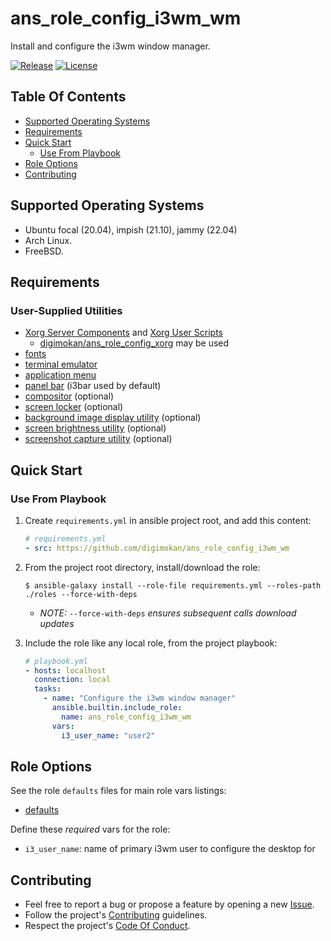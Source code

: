 # ans_role_config_i3wm_wm

Install and configure the i3wm window manager.

[![Release](https://img.shields.io/github/release/digimokan/ans_role_config_i3wm_wm.svg?label=release)](https://github.com/digimokan/ans_role_config_i3wm_wm/releases/latest "Latest Release Notes")
[![License](https://img.shields.io/badge/license-MIT-blue.svg?label=license)](LICENSE.md "Project License")

## Table Of Contents

* [Supported Operating Systems](#supported-operating-systems)
* [Requirements](#requirements)
* [Quick Start](#quick-start)
    * [Use From Playbook](#use-from-playbook)
* [Role Options](#role-options)
* [Contributing](#contributing)

## Supported Operating Systems

* Ubuntu focal (20.04), impish (21.10), jammy (22.04)
* Arch Linux.
* FreeBSD.

## Requirements

### User-Supplied Utilities

* [Xorg Server Components](https://www.x.org/wiki/) and [Xorg User Scripts](https://venam.nixers.net/blog/unix/2020/01/27/xconfig.html)
    * [digimokan/ans_role_config_xorg](https://github.com/digimokan/ans_role_config_xorg) may be used
* [fonts](../defaults/main/wm_components/fonts.yml)
* [terminal emulator](../defaults/main/wm_components/terminal.yml)
* [application menu](../defaults/main/wm_components/menu.yml)
* [panel bar](../defaults/main/wm_components/panel_bar.yml) (i3bar used by default)
* [compositor](../defaults/main/wm_components/compositor.yml) (optional)
* [screen locker](../defaults/main/wm_components/menu.yml) (optional)
* [background image display utility](../defaults/main/wm_components/bg_wallpaper.yml) (optional)
* [screen brightness utility](../defaults/main/wm_components/multimedia.yml) (optional)
* [screenshot capture utility](../defaults/main/wm_components/multimedia.yml) (optional)

## Quick Start

### Use From Playbook

1. Create `requirements.yml` in ansible project root, and add this content:

   ```yaml
   # requirements.yml
   - src: https://github.com/digimokan/ans_role_config_i3wm_wm
   ```

2. From the project root directory, install/download the role:

   ```shell
   $ ansible-galaxy install --role-file requirements.yml --roles-path ./roles --force-with-deps
   ```

   * _NOTE:_ `--force-with-deps` _ensures subsequent calls download updates_

3. Include the role like any local role, from the project playbook:

   ```yaml
   # playbook.yml
   - hosts: localhost
     connection: local
     tasks:
       - name: "Configure the i3wm window manager"
         ansible.builtin.include_role:
           name: ans_role_config_i3wm_wm
         vars:
           i3_user_name: "user2"
   ```

## Role Options

See the role `defaults` files for main role vars listings:

  * [defaults](../defaults/main/)

Define these _required_ vars for the role:

  * `i3_user_name`: name of primary i3wm user to configure the desktop for

## Contributing

* Feel free to report a bug or propose a feature by opening a new
  [Issue](https://github.com/digimokan/ans_role_config_i3wm_wm/issues).
* Follow the project's [Contributing](CONTRIBUTING.md) guidelines.
* Respect the project's [Code Of Conduct](CODE_OF_CONDUCT.md).

